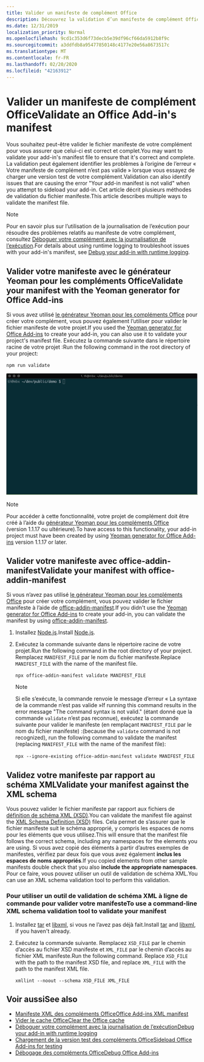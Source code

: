 ```yaml
---
title: Valider un manifeste de complément Office
description: Découvrez la validation d’un manifeste de complément Office à l’aide du schéma XML ainsi que d’autres outils.
ms.date: 12/31/2019
localization_priority: Normal
ms.openlocfilehash: 9cd1c353d6f73decb5e39df96cf66da5912b8f9c
ms.sourcegitcommit: a3ddfdb8a95477850148c4177e20e56a8673517c
ms.translationtype: MT
ms.contentlocale: fr-FR
ms.lasthandoff: 02/20/2020
ms.locfileid: "42163912"
---
```

# <a name="validate-an-office-add-ins-manifest"></a><span data-ttu-id="28311-103">Valider un manifeste de complément Office</span><span class="sxs-lookup"><span data-stu-id="28311-103">Validate an Office Add-in's manifest</span></span>

<span data-ttu-id="28311-104">Vous souhaitez peut-être valider le fichier manifeste de votre complément pour vous assurer que celui-ci est correct et complet.</span><span class="sxs-lookup"><span data-stu-id="28311-104">You may want to validate your add-in's manifest file to ensure that it's correct and complete.</span></span> <span data-ttu-id="28311-105">La validation peut également identifier les problèmes à l’origine de l’erreur « Votre manifeste de complément n’est pas valide » lorsque vous essayez de charger une version test de votre complément.</span><span class="sxs-lookup"><span data-stu-id="28311-105">Validation can also identify issues that are causing the error "Your add-in manifest is not valid" when you attempt to sideload your add-in.</span></span> <span data-ttu-id="28311-106">Cet article décrit plusieurs méthodes de validation du fichier manifeste.</span><span class="sxs-lookup"><span data-stu-id="28311-106">This article describes multiple ways to validate the manifest file.</span></span>

> [!NOTE]
> <span data-ttu-id="28311-107">Pour en savoir plus sur l’utilisation de la journalisation de l’exécution pour résoudre des problèmes relatifs au manifeste de votre complément, consultez [Déboguer votre complément avec la journalisation de l’exécution](runtime-logging.md).</span><span class="sxs-lookup"><span data-stu-id="28311-107">For details about using runtime logging to troubleshoot issues with your add-in's manifest, see [Debug your add-in with runtime logging](runtime-logging.md).</span></span>

## <a name="validate-your-manifest-with-the-yeoman-generator-for-office-add-ins"></a><span data-ttu-id="28311-108">Valider votre manifeste avec le générateur Yeoman pour les compléments Office</span><span class="sxs-lookup"><span data-stu-id="28311-108">Validate your manifest with the Yeoman generator for Office Add-ins</span></span>

<span data-ttu-id="28311-109">Si vous avez utilisé [le générateur Yeoman pour les compléments Office](https://www.npmjs.com/package/generator-office) pour créer votre complément, vous pouvez également l’utiliser pour valider le fichier manifeste de votre projet.</span><span class="sxs-lookup"><span data-stu-id="28311-109">If you used the [Yeoman generator for Office Add-ins](https://www.npmjs.com/package/generator-office) to create your add-in, you can also use it to validate your project's manifest file.</span></span> <span data-ttu-id="28311-110">Exécutez la commande suivante dans le répertoire racine de votre projet :</span><span class="sxs-lookup"><span data-stu-id="28311-110">Run the following command in the root directory of your project:</span></span>

```command&nbsp;line
npm run validate
```

![Gif animé qui montre le validateur Yo Office exécuté sur la ligne de commande et les résultats générés indiquant « Validation Passed » (validation réussie)](../images/yo-office-validator.gif)

> [!NOTE]
> <span data-ttu-id="28311-112">Pour accéder à cette fonctionnalité, votre projet de complément doit être créé à l’aide du [générateur Yeoman pour les compléments Office](https://www.npmjs.com/package/generator-office) (version 1.1.17 ou ultérieure).</span><span class="sxs-lookup"><span data-stu-id="28311-112">To have access to this functionality, your add-in project must have been created by using [Yeoman generator for Office Add-ins](https://www.npmjs.com/package/generator-office) version 1.1.17 or later.</span></span>

## <a name="validate-your-manifest-with-office-addin-manifest"></a><span data-ttu-id="28311-113">Valider votre manifeste avec office-addin-manifest</span><span class="sxs-lookup"><span data-stu-id="28311-113">Validate your manifest with office-addin-manifest</span></span>

<span data-ttu-id="28311-114">Si vous n’avez pas utilisé [le générateur Yeoman pour les compléments Office](https://www.npmjs.com/package/generator-office) pour créer votre complément, vous pouvez valider le fichier manifeste à l’aide de [office-addin-manifest](https://www.npmjs.com/package/office-addin-manifest).</span><span class="sxs-lookup"><span data-stu-id="28311-114">If you didn't use the [Yeoman generator for Office Add-ins](https://www.npmjs.com/package/generator-office) to create your add-in, you can validate the manifest by using [office-addin-manifest](https://www.npmjs.com/package/office-addin-manifest).</span></span>

1. <span data-ttu-id="28311-115">Installez [Node.js](https://nodejs.org/download/).</span><span class="sxs-lookup"><span data-stu-id="28311-115">Install [Node.js](https://nodejs.org/download/).</span></span>

2. <span data-ttu-id="28311-116">Exécutez la commande suivante dans le répertoire racine de votre projet.</span><span class="sxs-lookup"><span data-stu-id="28311-116">Run the following command in the root directory of your project.</span></span> <span data-ttu-id="28311-117">Remplacez `MANIFEST_FILE` par le nom du fichier manifeste.</span><span class="sxs-lookup"><span data-stu-id="28311-117">Replace `MANIFEST_FILE` with the name of the manifest file.</span></span>

    ```command&nbsp;line
    npx office-addin-manifest validate MANIFEST_FILE
    ```

    > [!NOTE]
    > <span data-ttu-id="28311-118">Si elle s’exécute, la commande renvoie le message d’erreur « La syntaxe de la commande n’est pas valide »</span><span class="sxs-lookup"><span data-stu-id="28311-118">If running this command results in the error message "The command syntax is not valid."</span></span> <span data-ttu-id="28311-119">(étant donné que la commande `validate` n’est pas reconnue), exécutez la commande suivante pour valider le manifeste (en remplaçant `MANIFEST_FILE` par le nom du fichier manifeste) :</span><span class="sxs-lookup"><span data-stu-id="28311-119">(because the `validate` command is not recognized), run the following command to validate the manifest (replacing `MANIFEST_FILE` with the name of the manifest file):</span></span> 
    >
    > `npx --ignore-existing office-addin-manifest validate MANIFEST_FILE`

## <a name="validate-your-manifest-against-the-xml-schema"></a><span data-ttu-id="28311-120">Validez votre manifeste par rapport au schéma XML</span><span class="sxs-lookup"><span data-stu-id="28311-120">Validate your manifest against the XML schema</span></span>

<span data-ttu-id="28311-121">Vous pouvez valider le fichier manifeste par rapport aux fichiers de [définition de schéma XML (XSD)](/openspecs/office_file_formats/ms-owemxml/c6a06390-34b8-4b42-82eb-b28be12494a8).</span><span class="sxs-lookup"><span data-stu-id="28311-121">You can validate the manifest file against the [XML Schema Definition (XSD)](/openspecs/office_file_formats/ms-owemxml/c6a06390-34b8-4b42-82eb-b28be12494a8) files.</span></span> <span data-ttu-id="28311-122">Cela permet de s’assurer que le fichier manifeste suit le schéma approprié, y compris les espaces de noms pour les éléments que vous utilisez.</span><span class="sxs-lookup"><span data-stu-id="28311-122">This will ensure that the manifest file follows the correct schema, including any namespaces for the elements you are using.</span></span> <span data-ttu-id="28311-123">Si vous avez copié des éléments à partir d’autres exemples de manifestes, vérifiez par deux fois que vous avez également **inclus les espaces de noms appropriés**.</span><span class="sxs-lookup"><span data-stu-id="28311-123">If you copied elements from other sample manifests double check that you also **include the appropriate namespaces**.</span></span> <span data-ttu-id="28311-124">Pour ce faire, vous pouvez utiliser un outil de validation de schéma XML.</span><span class="sxs-lookup"><span data-stu-id="28311-124">You can use an XML schema validation tool to perform this validation.</span></span>

### <a name="to-use-a-command-line-xml-schema-validation-tool-to-validate-your-manifest"></a><span data-ttu-id="28311-125">Pour utiliser un outil de validation de schéma XML à ligne de commande pour valider votre manifeste</span><span class="sxs-lookup"><span data-stu-id="28311-125">To use a command-line XML schema validation tool to validate your manifest</span></span>

1. <span data-ttu-id="28311-126">Installez [tar](https://www.gnu.org/software/tar/) et [libxml](http://xmlsoft.org/FAQ.html), si vous ne l’avez pas déjà fait.</span><span class="sxs-lookup"><span data-stu-id="28311-126">Install [tar](https://www.gnu.org/software/tar/) and [libxml](http://xmlsoft.org/FAQ.html), if you haven't already.</span></span>

2. <span data-ttu-id="28311-p106">Exécutez la commande suivante. Remplacez `XSD_FILE` par le chemin d’accès au fichier XSD manifeste et `XML_FILE` par le chemin d’accès au fichier XML manifeste.</span><span class="sxs-lookup"><span data-stu-id="28311-p106">Run the following command. Replace `XSD_FILE` with the path to the manifest XSD file, and replace `XML_FILE` with the path to the manifest XML file.</span></span>
    
    ```command&nbsp;line
    xmllint --noout --schema XSD_FILE XML_FILE
    ```

## <a name="see-also"></a><span data-ttu-id="28311-129">Voir aussi</span><span class="sxs-lookup"><span data-stu-id="28311-129">See also</span></span>

- [<span data-ttu-id="28311-130">Manifeste XML des compléments Office</span><span class="sxs-lookup"><span data-stu-id="28311-130">Office Add-ins XML manifest</span></span>](../develop/add-in-manifests.md)
- [<span data-ttu-id="28311-131">Vider le cache Office</span><span class="sxs-lookup"><span data-stu-id="28311-131">Clear the Office cache</span></span>](clear-cache.md)
- [<span data-ttu-id="28311-132">Déboguer votre complément avec la journalisation de l’exécution</span><span class="sxs-lookup"><span data-stu-id="28311-132">Debug your add-in with runtime logging</span></span>](runtime-logging.md)
- [<span data-ttu-id="28311-133">Chargement de la version test des compléments Office</span><span class="sxs-lookup"><span data-stu-id="28311-133">Sideload Office Add-ins for testing</span></span>](sideload-office-add-ins-for-testing.md)
- [<span data-ttu-id="28311-134">Débogage des compléments Office</span><span class="sxs-lookup"><span data-stu-id="28311-134">Debug Office Add-ins</span></span>](debug-add-ins-using-f12-developer-tools-on-windows-10.md)
